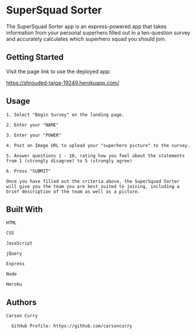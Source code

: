 # SuperSquad Sorter

The SuperSquad Sorter app is an express-powered app that takes information from your personal superhero filled out in a ten-question survey and accurately calculates which superhero squad you should join. 

## Getting Started

Visit the page link to use the deployed app:

https://shrouded-taiga-19249.herokuapp.com/

## Usage

    1. Select "Begin Survey" on the landing page. 
    
    2. Enter your "NAME"
    
    3. Enter your "POWER"
    
    4. Post an Image URL to upload your "superhero picture" to the survey. 
    
    5. Answer questions 1 - 10, rating how you feel about the statements from 1 (strongly disagree) to 5 (strongly agree)
    
    6. Press "SUBMIT"
    
    Once you have filled out the criteria above, the SuperSquad Sorter will give you the team you are best suited to joining, including a brief description of the team as well as a picture. 

## Built With

    HTML
    
    CSS
    
    JavaScript
    
    jQuery
    
    Express
    
    Node
    
    Heroku

## Authors

    Carson Curry
    
      GitHub Profile: https://github.com/carsoncurry
